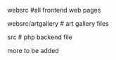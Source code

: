 websrc #all frontend  web pages

websrc/artgallery  # art gallery files

src # php backend file

more to be added
